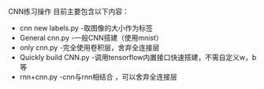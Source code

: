 CNN练习操作
目前主要包含以下内容：

 - cnn new labels.py -取图像的大小作为标签
 - General cnn.py -一般CNN搭建（使用mnist）
 - only cnn.py -完全使用卷积层，舍弃全连接层
 - Quickly build CNN.py -调用tensorflow内置接口快速搭建，不需自定义w，b等
 - rnn+cnn.py -cnn与rnn相结合 ，可以舍弃全连接层

